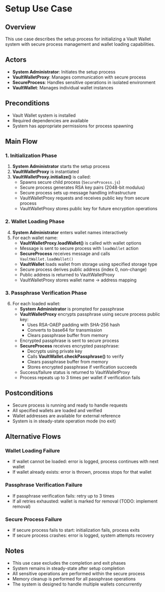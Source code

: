 # Setup Use Case

## Overview
This use case describes the setup process for initializing a Vault Wallet system with secure process management and wallet loading capabilities.

## Actors
- **System Administrator**: Initiates the setup process
- **VaultWalletProxy**: Manages communication with secure process
- **SecureProcess**: Handles sensitive operations in isolated environment
- **VaultWallet**: Manages individual wallet instances

## Preconditions
- Vault Wallet system is installed
- Required dependencies are available
- System has appropriate permissions for process spawning

## Main Flow

### 1. Initialization Phase
1. **System Administrator** starts the setup process
2. **VaultWalletProxy** is instantiated
3. **VaultWalletProxy.initialize()** is called:
   - Spawns secure child process (`SecureProcess.js`)
   - Secure process generates RSA key pairs (2048-bit modulus)
   - Secure process sets up message handling infrastructure
   - VaultWalletProxy requests and receives public key from secure process
   - VaultWalletProxy stores public key for future encryption operations

### 2. Wallet Loading Phase
4. **System Administrator** enters wallet names interactively
5. For each wallet name:
   - **VaultWalletProxy.loadWallet()** is called with wallet options
   - Message is sent to secure process with `loadWallet` action
   - **SecureProcess** receives message and calls `VaultWallet.loadWallet()`
   - **VaultWallet** loads wallet from storage using specified storage type
   - Secure process derives public address (index 0, non-change)
   - Public address is returned to VaultWalletProxy
   - VaultWalletProxy stores wallet name → address mapping

### 3. Passphrase Verification Phase
6. For each loaded wallet:
   - **System Administrator** is prompted for passphrase
   - **VaultWalletProxy** encrypts passphrase using secure process public key:
     - Uses RSA-OAEP padding with SHA-256 hash
     - Converts to base64 for transmission
     - Clears passphrase buffer from memory
   - Encrypted passphrase is sent to secure process
   - **SecureProcess** receives encrypted passphrase:
     - Decrypts using private key
     - Calls **VaultWallet.checkPassphrase()** to verify
     - Clears passphrase buffer from memory
     - Stores encrypted passphrase if verification succeeds
   - Success/failure status is returned to VaultWalletProxy
   - Process repeats up to 3 times per wallet if verification fails

## Postconditions
- Secure process is running and ready to handle requests
- All specified wallets are loaded and verified
- Wallet addresses are available for external reference
- System is in steady-state operation mode (no exit)

## Alternative Flows

### Wallet Loading Failure
- If wallet cannot be loaded: error is logged, process continues with next wallet
- If wallet already exists: error is thrown, process stops for that wallet

### Passphrase Verification Failure
- If passphrase verification fails: retry up to 3 times
- If all retries exhausted: wallet is marked for removal (TODO: implement removal)

### Secure Process Failure
- If secure process fails to start: initialization fails, process exits
- If secure process crashes: error is logged, system attempts recovery

## Notes
- This use case excludes the completion and exit phases
- System remains in steady-state after setup completion
- All sensitive operations are performed within the secure process
- Memory cleanup is performed for all passphrase operations
- The system is designed to handle multiple wallets concurrently
